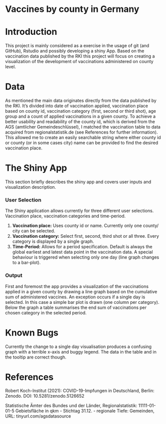 Vaccines by county in Germany
================

# Introduction

This project is mainly considered as a exercise in the usage of git (and
GitHub), Rstudio and possibly developing a shiny App. Based on the
vaccination data published by the RKI this project will focus on
creating a visualization of the development of vaccinations administered
on county level.

# Data

As mentioned the main data originates directly from the data published
by the RKI. It’s divided into date of vaccination applied, vaccination
place based on county id, vaccination category (first, second or third
shot), age group and a count of applied vaccinations in a given county.
To achieve a better usability and readability of the county id, which is
derived from the AGS (amtlicher Gemeindeschlüssel), I matched the
vaccination table to data acquired from regionalstatistik.de (see
References for further information). This allowed me to create an easily
searchable string where either county id or county (or in some cases
city) name can be provided to find the desired vaccination place.

# The Shiny App

This section briefly describes the shiny app and covers user inputs and
visualization description.  
### User Selection  
The Shiny application allows currently for three different user
selections. Vaccination place, vaccination categories and time-period.  
1. **Vaccination place:** Uses county id or name. Currently only one
county/ city can be selected.  
2. **Vaccination category:** Select first, second, third shot or all
three. Every category is displayed by a single graph.  
3. **Time-Period:** Allows for a period specification. Default is always
the global earliest and latest data point in the vaccination data. A
special behaviour is triggered when selecting only one day (line graph
changes to a bar-plot).  
### Output  
First and foremost the app provides a visualization of the vaccinations
applied in a given county by drawing a line graph based on the
cumulative sum of administered vaccines. An exception occurs if a single
day is selected. In this case a simple bar plot is drawn (one column per
category). Below the graph a table summarises the end sum of
vaccinations per chosen category in the selected period.


# Known Bugs
Currently the change to a single day visualisation produces a confusing graph
with a terrible x-axis and buggy legend. The data in the table and in the tooltip 
are correct though.

# References

Robert Koch-Institut (2021): COVID-19-Impfungen in Deutschland, Berlin:
Zenodo. DOI: 10.5281/zenodo.5126652

Statistische Ämter des Bundes und der Länder, Regionalstatistik:
11111-01-01-5 Gebietsfläche in qkm - Stichtag 31.12. - regionale Tiefe:
Gemeinden, URL: tinyurl.com/agsdatasource
